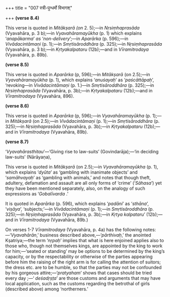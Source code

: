 +++
title = "007 स्त्री-पुन्धर्मो विभागश्"

+++
**(verse 8.4)**

This verse is quoted in *Mitākṣarā (on* 2. 5);—in *Nṛsiṃhaprasāda*
(Vyavahāra, p. 3 b);—in *Vyavahāramayūkha* (p. 1) which explains
‘*anapākarma*’ *as* ‘*non-delivery*’;—in *Aparārka* (p. 596);—in
*Vivādacintāmaṇi* (p. 1);—in *Smṛtisāroddhāra* (p. 325);—in
*Nṛsiṃhaprasāda* (Vyavahāra, p. 3 b);—in *Kṛtyakalpataru* (12b);—and in
*Vīramitrodaya* (Vyavahāra, p. 89b).

**(verse 8.5)**

This verse is quoted in *Aparārka* (p, 596);—in *Mitākṣarā* (on 2.5);—in
*Vyavahāramayūkha* (p. 1), which explains ‘*anuśayaḥ*’ as
‘*paścāttāpaḥ*’, ‘revoking—in *Vivādacintāmaṇi* (p. 1.)—in
*Smṛtisāroddhāra* (p. 325);—in *Nṛsiṃhaprasāda* (Vyavahāra, p. 3b);—in
*Kṛtyakalpataru* (12b);—and in *Vīramitrodaya* (Vyavahāra, 896).

**(verse 8.6)**

This verse is quoted in *Aparārka* (p, 596);—in *Vyavahāramayūkha* (p.
1);—in *Mitākṣarā* (on 2.5);—in *Vivādacintāmaṇi* (p. 1);—in
*Smṛtisāroddhāra* (p. 325);—in *Nṛsiṃhaprasāda* (Vyavahāra, p. 3b);—in
*Kṛtyakalpataru* (12b);—and in *Vīramitrodaya* (Vyavahāra, 89b).

**(verse 8.7)**

‘*Vyavahārasthitau*’—‘Giving rise to law-suits’ (Govindarāja);—‘in
deciding law-suits’ (Nārāyaṇa),

This verse is quoted in *Mitākṣarā* (on 2.5);—in *Vyavahāramayūkha* (p.
1), which explains ‘*dyūta*’ as ‘gambling with inanimate objects’ and
‘*samāhvayaḥ*’ as ‘gambling with animals,’ and notes that though theft,
adultery, defamation and assault are all only forms of ‘crime’
(‘*Sāhasa*’) yet they have been mentioned separately, also, on the
analogy of such expressions as ‘*Gobalīvarda* .’

It is quoted in *Aparārka* (p. 596), which explains ‘*padāni*’ as
‘*sthāna*’, ‘*viṣāya*’, ‘subjects;’—in *Vivādacintāmaṇi* (p. 1);—in
*Smṛtisāroddhāra* (p. 325);—in *Nṛṣiṃhaprasāda* (Vyavahāra, p. 3b);—in
*Kṛtya* *kalpataru*’ (12b);—and in *Vīramitrodaya* (Vyavahāra, 89b.)

On verses 1-7 *Vīramitrodaya* (Vyavahāra, p. 4a) has the following
notes:—‘*Vyavahārān*,’ business described above,—‘*pārthivaḥ*,’ the
anointed Kṣatriya;—the term ‘*nṛpaḥ*’ implies that what is here enjoined
applies also to those who, though not themselves kings, are appointed by
the king to work for him;—‘seated or standing’ may be options to be
determined by the king’s capacity, or by the respectability or otherwise
of the parties appearing before him the raising of the right arm is for
calling the attention of suitors; the dress etc. are to be humble, so
that the parties may not be confounded by his gorgeous
attire;—‘*pratyaham*’ shows that cases should be tried every day ;—‘
*deśadṛṣṭa*’ are those customs and arguments that may have local
application, such as the customs regarding the betrothal of girls
(described above) among ‘northerners.’


